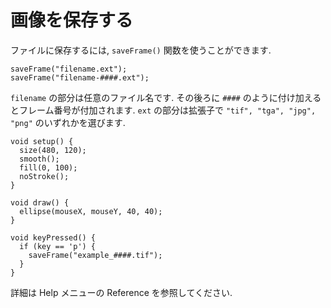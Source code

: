 # 画像を保存する

ファイルに保存するには, `saveFrame()` 関数を使うことができます.

```processing
saveFrame("filename.ext");
saveFrame("filename-####.ext");
```

`filename` の部分は任意のファイル名です.
その後ろに `####` のように付け加えるとフレーム番号が付加されます.
`ext` の部分は拡張子で `"tif", "tga", "jpg", "png"` のいずれかを選びます.

```processing
void setup() {
  size(480, 120);
  smooth();
  fill(0, 100);
  noStroke();
}

void draw() {
  ellipse(mouseX, mouseY, 40, 40);
}

void keyPressed() {
  if (key == 'p') {
    saveFrame("example_####.tif");
  }
}
```

詳細は Help メニューの Reference を参照してください.
